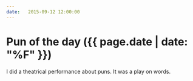 ```yaml
---
date:   2015-09-12 12:00:00
---
```


# Pun of the day ({{ page.date | date: "%F" }})

I did a theatrical performance about puns. It was a play on words.

